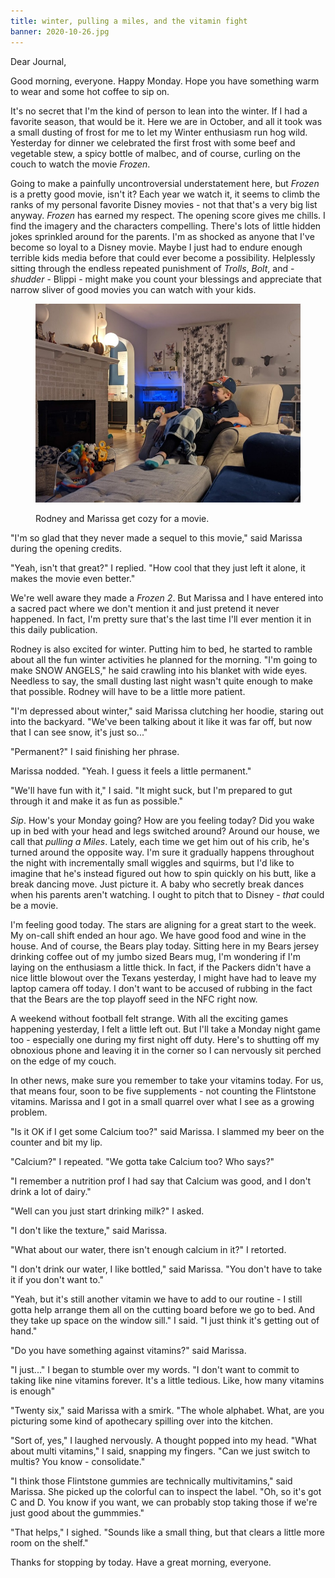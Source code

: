 ```yaml
---
title: winter, pulling a miles, and the vitamin fight
banner: 2020-10-26.jpg
---
```


Dear Journal,

Good morning, everyone.  Happy Monday.  Hope you have something warm
to wear and some hot coffee to sip on.

It's no secret that I'm the kind of person to lean into the winter.
If I had a favorite season, that would be it.  Here we are in October,
and all it took was a small dusting of frost for me to let my Winter
enthusiasm run hog wild.  Yesterday for dinner we celebrated the first
frost with some beef and vegetable stew, a spicy bottle of malbec, and
of course, curling on the couch to watch the movie _Frozen_.

Going to make a painfully uncontroversial understatement here, but
_Frozen_ is a pretty good movie, isn't it?  Each year we watch it, it
seems to climb the ranks of my personal favorite Disney movies - not
that that's a very big list anyway.  _Frozen_ has earned my respect.
The opening score gives me chills.  I find the imagery and the
characters compelling.  There's lots of little hidden jokes sprinkled
around for the parents.  I'm as shocked as anyone that I've become so
loyal to a Disney movie.  Maybe I just had to endure enough terrible
kids media before that could ever become a possibility.  Helplessly
sitting through the endless repeated punishment of _Trolls_, _Bolt_,
and - _shudder_ - Blippi - might make you count your blessings and
appreciate that narrow sliver of good movies you can watch with your
kids.

<figure>
<a href="/images/2020-10-26-movie.jpg">
<img alt="2020 10 26 movie" src="/images/2020-10-26-movie.jpg"/>
</a>
<figcaption>
<p>Rodney and Marissa get cozy for a movie.</p>
</figcaption>
</figure>

"I'm so glad that they never made a sequel to this movie," said
Marissa during the opening credits.

"Yeah, isn't that great?" I replied.  "How cool that they just left it
alone, it makes the movie even better."

We're well aware they made a _Frozen 2_.  But Marissa and I have
entered into a sacred pact where we don't mention it and just pretend
it never happened.  In fact, I'm pretty sure that's the last time I'll
ever mention it in this daily publication.

Rodney is also excited for winter.  Putting him to bed, he started to
ramble about all the fun winter activities he planned for the morning.
"I'm going to make SNOW ANGELS," he said crawling into his blanket
with wide eyes.  Needless to say, the small dusting last night wasn't
quite enough to make that possible.  Rodney will have to be a little
more patient.

"I'm depressed about winter," said Marissa clutching her hoodie,
staring out into the backyard.  "We've been talking about it like it
was far off, but now that I can see snow, it's just so..."

"Permanent?" I said finishing her phrase.

Marissa nodded.  "Yeah.  I guess it feels a little permanent."

"We'll have fun with it," I said.  "It might suck, but I'm prepared to
gut through it and make it as fun as possible."

_Sip_.  How's your Monday going?  How are you feeling today?  Did you
wake up in bed with your head and legs switched around?  Around our
house, we call that _pulling a Miles_.  Lately, each time we get him
out of his crib, he's turned around the opposite way.  I'm sure it
gradually happens throughout the night with incrementally small
wiggles and squirms, but I'd like to imagine that he's instead figured
out how to spin quickly on his butt, like a break dancing move.  Just
picture it.  A baby who secretly break dances when his parents aren't
watching.  I ought to pitch that to Disney - _that_ could be a movie.

I'm feeling good today.  The stars are aligning for a great start to
the week.  My on-call shift ended an hour ago.  We have good food and
wine in the house.  And of course, the Bears play today.  Sitting here
in my Bears jersey drinking coffee out of my jumbo sized Bears mug,
I'm wondering if I'm laying on the enthusiasm a little thick.  In
fact, if the Packers didn't have a nice little blowout over the Texans
yesterday, I might have had to leave my laptop camera off today.  I
don't want to be accused of rubbing in the fact that the Bears are the
top playoff seed in the NFC right now.

A weekend without football felt strange.  With all the exciting games
happening yesterday, I felt a little left out.  But I'll take a Monday
night game too - especially one during my first night off duty.
Here's to shutting off my obnoxious phone and leaving it in the corner
so I can nervously sit perched on the edge of my couch.

In other news, make sure you remember to take your vitamins today.
For us, that means four, soon to be five supplements - not counting
the Flintstone vitamins.  Marissa and I got in a small quarrel over
what I see as a growing problem.

"Is it OK if I get some Calcium too?" said Marissa.  I slammed my beer
on the counter and bit my lip.

"Calcium?" I repeated.  "We gotta take Calcium too?  Who says?"

"I remember a nutrition prof I had say that Calcium was good, and I
don't drink a lot of dairy."

"Well can you just start drinking milk?" I asked.

"I don't like the texture," said Marissa.

"What about our water, there isn't enough calcium in it?" I retorted.

"I don't drink our water, I like bottled," said Marissa.  "You don't
have to take it if you don't want to."

"Yeah, but it's still another vitamin we have to add to our routine -
I still gotta help arrange them all on the cutting board before we go
to bed.  And they take up space on the window sill."  I said.  "I just
think it's getting out of hand."

"Do you have something against vitamins?" said Marissa.

"I just..." I began to stumble over my words.  "I don't want to commit
to taking like nine vitamins forever.  It's a little tedious.  Like,
how many vitamins is enough"

"Twenty six," said Marissa with a smirk.  "The whole alphabet.  What,
are you picturing some kind of apothecary spilling over into the
kitchen.

"Sort of, yes," I laughed nervously.  A thought popped into my head.
"What about multi vitamins," I said, snapping my fingers.  "Can we
just switch to multis?  You know - consolidate."

"I think those Flintstone gummies are technically multivitamins," said
Marissa.  She picked up the colorful can to inspect the label.  "Oh,
so it's got C and D.  You know if you want, we can probably stop
taking those if we're just good about the gummmies."

"That helps," I sighed.  "Sounds like a small thing, but that clears a
little more room on the shelf."

Thanks for stopping by today.  Have a great morning, everyone.
